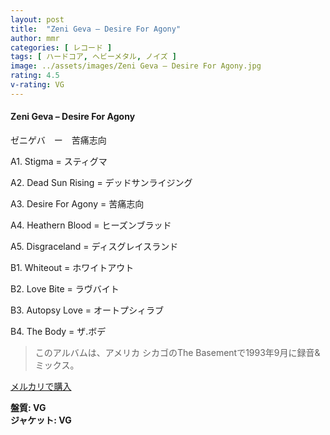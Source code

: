 ```yaml
---
layout: post
title:  "Zeni Geva – Desire For Agony"
author: mmr
categories: [ レコード ]
tags: [ ハードコア, ヘビーメタル, ノイズ ]
image: ../assets/images/Zeni Geva – Desire For Agony.jpg
rating: 4.5
v-rating: VG
---
```


#### Zeni Geva – Desire For Agony

ゼニゲバ　ー　苦痛志向 

A1. Stigma = スティグマ

A2. Dead Sun Rising = デッドサンライジング

A3. Desire For Agony = 苦痛志向

A4. Heathern Blood = ヒーズンブラッド

A5. Disgraceland = ディスグレイスランド

B1. Whiteout = ホワイトアウト

B2. Love Bite = ラヴバイト

B3. Autopsy Love = オートプシィラブ

B4. The Body = ザ.ボデ

> このアルバムは、アメリカ シカゴのThe Basementで1993年9月に録音&ミックス。

[メルカリで購入](https://jp.mercari.com/item/m93829720298)

<div class="mt-4 mb-4 d-flex align-items-center">
<strong class="mr-1">盤質: VG</strong>
</div>
<div class="mt-4 mb-4 d-flex align-items-center">
<strong class="mr-1">ジャケット: VG</strong>
</div>
